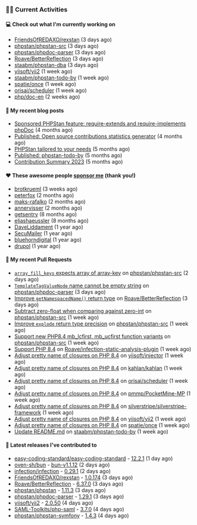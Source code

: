 ### 👨‍💻 Current Activities


#### 💻 Check out what I'm currently working on

- [FriendsOfREDAXO/rexstan](https://github.com/FriendsOfREDAXO/rexstan) (3 days ago)
- [phpstan/phpstan-src](https://github.com/phpstan/phpstan-src) (3 days ago)
- [phpstan/phpdoc-parser](https://github.com/phpstan/phpdoc-parser) (3 days ago)
- [Roave/BetterReflection](https://github.com/Roave/BetterReflection) (3 days ago)
- [staabm/phpstan-dba](https://github.com/staabm/phpstan-dba) (3 days ago)
- [yiisoft/yii2](https://github.com/yiisoft/yii2) (1 week ago)
- [staabm/phpstan-todo-by](https://github.com/staabm/phpstan-todo-by) (1 week ago)
- [spatie/once](https://github.com/spatie/once) (1 week ago)
- [orisai/scheduler](https://github.com/orisai/scheduler) (1 week ago)
- [php/doc-en](https://github.com/php/doc-en) (2 weeks ago)


#### 📜 My recent blog posts

- [Sponsored PHPStan feature: require-extends and require-implements phpDoc](https://staabm.github.io/2024/01/15/phpstan-require-extends-implements.html) (4 months ago)
- [Published: Open source contributions statistics generator](https://staabm.github.io/2024/01/10/oss-contribs-published.html) (4 months ago)
- [PHPStan tailored to your needs](https://staabm.github.io/2024/01/01/phpstan-customizing.html) (5 months ago)
- [Published: phpstan-todo-by](https://staabm.github.io/2023/12/17/phpstan-todo-by-published.html) (5 months ago)
- [Contribution Summary 2023](https://staabm.github.io/2023/12/07/contribution-summary-2023.html) (5 months ago)


#### ❤️ These awesome people [sponsor me](https://github.com/sponsors/staabm) (thank you!)

- [brotkrueml](https://github.com/brotkrueml) (3 weeks ago)
- [peterfox](https://github.com/peterfox) (2 months ago)
- [maks-rafalko](https://github.com/maks-rafalko) (2 months ago)
- [annervisser](https://github.com/annervisser) (2 months ago)
- [getsentry](https://github.com/getsentry) (8 months ago)
- [eliashaeussler](https://github.com/eliashaeussler) (8 months ago)
- [DaveLiddament](https://github.com/DaveLiddament) (1 year ago)
- [SecuMailer](https://github.com/SecuMailer) (1 year ago)
- [bluehorndigital](https://github.com/bluehorndigital) (1 year ago)
- [drupol](https://github.com/drupol) (1 year ago)


#### 🔨 My recent Pull Requests

- [`array_fill_keys` expects array of array-key](https://github.com/phpstan/phpstan-src/pull/3110) on [phpstan/phpstan-src](https://github.com/phpstan/phpstan-src) (2 days ago)
- [`TemplateTagValueNode` name cannot be empty string](https://github.com/phpstan/phpdoc-parser/pull/244) on [phpstan/phpdoc-parser](https://github.com/phpstan/phpdoc-parser) (3 days ago)
- [Improve `getNamespacedName()` return type](https://github.com/Roave/BetterReflection/pull/1428) on [Roave/BetterReflection](https://github.com/Roave/BetterReflection) (3 days ago)
- [Subtract zero-float when comparing against zero-int](https://github.com/phpstan/phpstan-src/pull/3102) on [phpstan/phpstan-src](https://github.com/phpstan/phpstan-src) (1 week ago)
- [Improve `explode` return type precision](https://github.com/phpstan/phpstan-src/pull/3096) on [phpstan/phpstan-src](https://github.com/phpstan/phpstan-src) (1 week ago)
- [Support new PHP8.4 mb_lcfirst, mb_ucfirst function variants](https://github.com/phpstan/phpstan-src/pull/3095) on [phpstan/phpstan-src](https://github.com/phpstan/phpstan-src) (1 week ago)
- [Support PHP 8.4](https://github.com/Roave/infection-static-analysis-plugin/pull/497) on [Roave/infection-static-analysis-plugin](https://github.com/Roave/infection-static-analysis-plugin) (1 week ago)
- [Adjust pretty name of closures on PHP 8.4](https://github.com/yiisoft/injector/pull/96) on [yiisoft/injector](https://github.com/yiisoft/injector) (1 week ago)
- [Adjust pretty name of closures on PHP 8.4](https://github.com/kahlan/kahlan/pull/426) on [kahlan/kahlan](https://github.com/kahlan/kahlan) (1 week ago)
- [Adjust pretty name of closures on PHP 8.4](https://github.com/orisai/scheduler/pull/1) on [orisai/scheduler](https://github.com/orisai/scheduler) (1 week ago)
- [Adjust pretty name of closures on PHP 8.4](https://github.com/pmmp/PocketMine-MP/pull/6351) on [pmmp/PocketMine-MP](https://github.com/pmmp/PocketMine-MP) (1 week ago)
- [Adjust pretty name of closures on PHP 8.4](https://github.com/silverstripe/silverstripe-framework/pull/11264) on [silverstripe/silverstripe-framework](https://github.com/silverstripe/silverstripe-framework) (1 week ago)
- [Adjust pretty name of closures on PHP 8.4](https://github.com/yiisoft/yii2/pull/20165) on [yiisoft/yii2](https://github.com/yiisoft/yii2) (1 week ago)
- [Adjust pretty name of closures on PHP 8.4](https://github.com/spatie/once/pull/99) on [spatie/once](https://github.com/spatie/once) (1 week ago)
- [Update README.md](https://github.com/staabm/phpstan-todo-by/pull/98) on [staabm/phpstan-todo-by](https://github.com/staabm/phpstan-todo-by) (1 week ago)


#### 🔭 Latest releases I've contributed to

- [easy-coding-standard/easy-coding-standard](https://github.com/easy-coding-standard/easy-coding-standard) - [12.2.1](https://github.com/easy-coding-standard/easy-coding-standard/releases/tag/12.2.1) (1 day ago)
- [oven-sh/bun](https://github.com/oven-sh/bun) - [bun-v1.1.12](https://github.com/oven-sh/bun/releases/tag/bun-v1.1.12) (2 days ago)
- [infection/infection](https://github.com/infection/infection) - [0.29.1](https://github.com/infection/infection/releases/tag/0.29.1) (2 days ago)
- [FriendsOfREDAXO/rexstan](https://github.com/FriendsOfREDAXO/rexstan) - [1.0.174](https://github.com/FriendsOfREDAXO/rexstan/releases/tag/1.0.174) (3 days ago)
- [Roave/BetterReflection](https://github.com/Roave/BetterReflection) - [6.37.0](https://github.com/Roave/BetterReflection/releases/tag/6.37.0) (3 days ago)
- [phpstan/phpstan](https://github.com/phpstan/phpstan) - [1.11.3](https://github.com/phpstan/phpstan/releases/tag/1.11.3) (3 days ago)
- [phpstan/phpdoc-parser](https://github.com/phpstan/phpdoc-parser) - [1.29.1](https://github.com/phpstan/phpdoc-parser/releases/tag/1.29.1) (3 days ago)
- [yiisoft/yii2](https://github.com/yiisoft/yii2) - [2.0.50](https://github.com/yiisoft/yii2/releases/tag/2.0.50) (4 days ago)
- [SAML-Toolkits/php-saml](https://github.com/SAML-Toolkits/php-saml) - [3.7.0](https://github.com/SAML-Toolkits/php-saml/releases/tag/3.7.0) (4 days ago)
- [phpstan/phpstan-symfony](https://github.com/phpstan/phpstan-symfony) - [1.4.3](https://github.com/phpstan/phpstan-symfony/releases/tag/1.4.3) (4 days ago)

